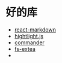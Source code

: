 # 好的库

- [react-markdown](https://github.com/rexxars/react-markdown)    
- [hightlight.js](https://github.com/isagalaev/highlight.js)  
- [commander](https://www.npmjs.com/package/commander)  
- [fs-extea](https://www.npmjs.com/package/fs-extra)  
- 